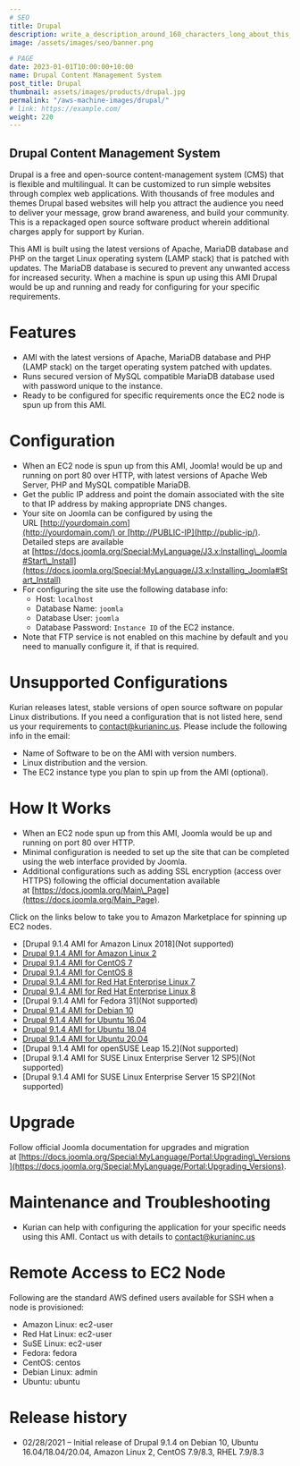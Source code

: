 ```yaml
---
# SEO
title: Drupal
description: write_a_description_around_160_characters_long_about_this_PRODUCT_POST
image: /assets/images/seo/banner.png

# PAGE
date: 2023-01-01T10:00:00+10:00
name: Drupal Content Management System
post_title: Drupal
thumbnail: assets/images/products/drupal.jpg
permalink: "/aws-machine-images/drupal/"
# link: https://example.com/
weight: 220
---
```


Drupal Content Management System
--------------------------------

Drupal is a free and open-source content-management system (CMS) that is flexible and multilingual. It can be customized to run simple websites through complex web applications. With thousands of free modules and themes Drupal based websites will help you attract the audience you need to deliver your message, grow brand awareness, and build your community. This is a repackaged open source software product wherein additional charges apply for support by Kurian.

This AMI is built using the latest versions of Apache, MariaDB database and PHP on the target Linux operating system (LAMP stack) that is patched with updates. The MariaDB database is secured to prevent any unwanted access for increased security. When a machine is spun up using this AMI Drupal would be up and running and ready for configuring for your specific requirements.

[](https://github.com/kurianinc/ami-pub/wiki/Drupal#features)Features
=====================================================================

*   AMI with the latest versions of Apache, MariaDB database and PHP (LAMP stack) on the target operating system patched with updates.
*   Runs secured version of MySQL compatible MariaDB database used with password unique to the instance.
*   Ready to be configured for specific requirements once the EC2 node is spun up from this AMI.

[](https://github.com/kurianinc/ami-pub/wiki/Drupal#configuration)Configuration
===============================================================================

*   When an EC2 node is spun up from this AMI, Joomla! would be up and running on port 80 over HTTP, with latest versions of Apache Web Server, PHP and MySQL compatible MariaDB.
*   Get the public IP address and point the domain associated with the site to that IP address by making appropriate DNS changes.
*   Your site on Joomla can be configured by using the URL [http://yourdomain.com](http://yourdomain.com/) or [http://PUBLIC-IP](http://public-ip/). Detailed steps are available at [https://docs.joomla.org/Special:MyLanguage/J3.x:Installing\_Joomla#Start\_Install](https://docs.joomla.org/Special:MyLanguage/J3.x:Installing_Joomla#Start_Install)
*   For configuring the site use the following database info:
    *   Host: `localhost`
    *   Database Name: `joomla`
    *   Database User: `joomla`
    *   Database Password: `Instance ID` of the EC2 instance.
*   Note that FTP service is not enabled on this machine by default and you need to manually configure it, if that is required.

[](https://github.com/kurianinc/ami-pub/wiki/Drupal#unsupported-configurations)Unsupported Configurations
=========================================================================================================

Kurian releases latest, stable versions of open source software on popular Linux distributions. If you need a configuration that is not listed here, send us your requirements to [contact@kurianinc.us](mailto:contact@kurianinc.us). Please include the following info in the email:

*   Name of Software to be on the AMI with version numbers.
*   Linux distribution and the version.
*   The EC2 instance type you plan to spin up from the AMI (optional).

[](https://github.com/kurianinc/ami-pub/wiki/Drupal#how-it-works)How It Works
=============================================================================

*   When an EC2 node spun up from this AMI, Joomla would be up and running on port 80 over HTTP.
*   Minimal configuration is needed to set up the site that can be completed using the web interface provided by Joomla.
*   Additional configurations such as adding SSL encryption (access over HTTPS) following the official documentation available at [https://docs.joomla.org/Main\_Page](https://docs.joomla.org/Main_Page).

Click on the links below to take you to Amazon Marketplace for spinning up EC2 nodes.

*   \[Drupal 9.1.4 AMI for Amazon Linux 2018\](Not supported)
*   [Drupal 9.1.4 AMI for Amazon Linux 2](https://aws.amazon.com/marketplace/pp/B08YS5BKLZ)
*   [Drupal 9.1.4 AMI for CentOS 7](https://aws.amazon.com/marketplace/pp/B08YS7VFZY)
*   [Drupal 9.1.4 AMI for CentOS 8](https://aws.amazon.com/marketplace/pp/B08YS6J89G)
*   [Drupal 9.1.4 AMI for Red Hat Enterprise Linux 7](https://aws.amazon.com/marketplace/pp/B08YS5R77L)
*   [Drupal 9.1.4 AMI for Red Hat Enterprise Linux 8](https://aws.amazon.com/marketplace/pp/B08XQVSSMW)
*   \[Drupal 9.1.4 AMI for Fedora 31\](Not supported)
*   [Drupal 9.1.4 AMI for Debian 10](https://aws.amazon.com/marketplace/pp/B08XQVMWYJ)
*   [Drupal 9.1.4 AMI for Ubuntu 16.04](https://aws.amazon.com/marketplace/pp/B08XQWKBNJ)
*   [Drupal 9.1.4 AMI for Ubuntu 18.04](https://aws.amazon.com/marketplace/pp/B08XQT5JX2)
*   [Drupal 9.1.4 AMI for Ubuntu 20.04](https://aws.amazon.com/marketplace/pp/B08XQX2XPZ)
*   \[Drupal 9.1.4 AMI for openSUSE Leap 15.2\](Not supported)
*   \[Drupal 9.1.4 AMI for SUSE Linux Enterprise Server 12 SP5\](Not supported)
*   \[Drupal 9.1.4 AMI for SUSE Linux Enterprise Server 15 SP2\](Not supported)

[](https://github.com/kurianinc/ami-pub/wiki/Drupal#upgrade)Upgrade
===================================================================

Follow official Joomla documentation for upgrades and migration at [https://docs.joomla.org/Special:MyLanguage/Portal:Upgrading\_Versions](https://docs.joomla.org/Special:MyLanguage/Portal:Upgrading_Versions).

[](https://github.com/kurianinc/ami-pub/wiki/Drupal#maintenance-and-troubleshooting)Maintenance and Troubleshooting
===================================================================================================================

*   Kurian can help with configuring the application for your specific needs using this AMI. Contact us with details to [contact@kurianinc.us](mailto:contact@kurianinc.us)

[](https://github.com/kurianinc/ami-pub/wiki/Drupal#remote-access-to-ec2-node)Remote Access to EC2 Node
=======================================================================================================

Following are the standard AWS defined users available for SSH when a node is provisioned:

*   Amazon Linux: ec2-user
*   Red Hat Linux: ec2-user
*   SuSE Linux: ec2-user
*   Fedora: fedora
*   CentOS: centos
*   Debian Linux: admin
*   Ubuntu: ubuntu

[](https://github.com/kurianinc/ami-pub/wiki/Drupal#release-history)Release history
===================================================================================

*   02/28/2021 – Initial release of Drupal 9.1.4 on Debian 10, Ubuntu 16.04/18.04/20.04, Amazon Linux 2, CentOS 7.9/8.3, RHEL 7.9/8.3